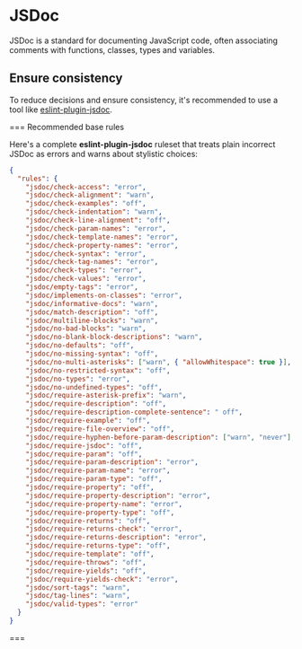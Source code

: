# JSDoc

JSDoc is a standard for documenting JavaScript code, often associating comments
with functions, classes, types and variables.

## Ensure consistency

To reduce decisions and ensure consistency, it's recommended to use a tool like
[eslint-plugin-jsdoc](https://www.npmjs.com/package/eslint-plugin-jsdoc).

=== Recommended base rules

Here's a complete **eslint-plugin-jsdoc** ruleset that treats plain incorrect
JSDoc as errors and warns about stylistic choices:

```json
{
  "rules": {
    "jsdoc/check-access": "error",
    "jsdoc/check-alignment": "warn",
    "jsdoc/check-examples": "off",
    "jsdoc/check-indentation": "warn",
    "jsdoc/check-line-alignment": "off",
    "jsdoc/check-param-names": "error",
    "jsdoc/check-template-names": "error",
    "jsdoc/check-property-names": "error",
    "jsdoc/check-syntax": "error",
    "jsdoc/check-tag-names": "error",
    "jsdoc/check-types": "error",
    "jsdoc/check-values": "error",
    "jsdoc/empty-tags": "error",
    "jsdoc/implements-on-classes": "error",
    "jsdoc/informative-docs": "warn",
    "jsdoc/match-description": "off",
    "jsdoc/multiline-blocks": "warn",
    "jsdoc/no-bad-blocks": "warn",
    "jsdoc/no-blank-block-descriptions": "warn",
    "jsdoc/no-defaults": "off",
    "jsdoc/no-missing-syntax": "off",
    "jsdoc/no-multi-asterisks": ["warn", { "allowWhitespace": true }],
    "jsdoc/no-restricted-syntax": "off",
    "jsdoc/no-types": "error",
    "jsdoc/no-undefined-types": "off",
    "jsdoc/require-asterisk-prefix": "warn",
    "jsdoc/require-description": "off",
    "jsdoc/require-description-complete-sentence": " off",
    "jsdoc/require-example": "off",
    "jsdoc/require-file-overview": "off",
    "jsdoc/require-hyphen-before-param-description": ["warn", "never"],
    "jsdoc/require-jsdoc": "off",
    "jsdoc/require-param": "off",
    "jsdoc/require-param-description": "error",
    "jsdoc/require-param-name": "error",
    "jsdoc/require-param-type": "off",
    "jsdoc/require-property": "off",
    "jsdoc/require-property-description": "error",
    "jsdoc/require-property-name": "error",
    "jsdoc/require-property-type": "off",
    "jsdoc/require-returns": "off",
    "jsdoc/require-returns-check": "error",
    "jsdoc/require-returns-description": "error",
    "jsdoc/require-returns-type": "off",
    "jsdoc/require-template": "off",
    "jsdoc/require-throws": "off",
    "jsdoc/require-yields": "off",
    "jsdoc/require-yields-check": "error",
    "jsdoc/sort-tags": "warn",
    "jsdoc/tag-lines": "warn",
    "jsdoc/valid-types": "error"
  }
}
```

===
